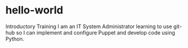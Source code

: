 # hello-world
Introductory Training
I am  an IT System Administrator learning to use git-hub
so I can implement and configure Puppet and develop code using Python.
